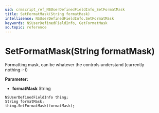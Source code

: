 ```yaml
---
uid: crmscript_ref_NSUserDefinedFieldInfo_SetFormatMask
title: SetFormatMask(String formatMask)
intellisense: NSUserDefinedFieldInfo.SetFormatMask
keywords: NSUserDefinedFieldInfo, GetFormatMask
so.topic: reference
---
```


# SetFormatMask(String formatMask)

Formatting mask, can be whatever the controls understand (currently nothing :-))

**Parameter:** 
* **formatMask** String

```crmscript
NSUserDefinedFieldInfo thing;
String formatMask;
thing.SetFormatMask(formatMask);
```

